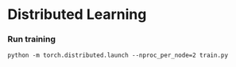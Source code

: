 # Distributed Learning

### Run training

`python -m torch.distributed.launch --nproc_per_node=2 train.py`

